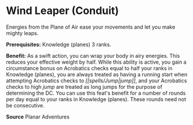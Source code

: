 ﻿---
cssclass: [feats]

---
# Wind Leaper (Conduit)

Energies from the Plane of Air ease your movements and let you make mighty leaps.

**Prerequisites:** Knowledge (planes) 3 ranks.

**Benefit:** As a swift action, you can wrap your body in airy energies. This reduces your effective weight by half. While this ability is active, you gain a circumstance bonus on Acrobatics checks equal to half your ranks in Knowledge (planes), you are always treated as having a running start when attempting Acrobatics checks to _[[spells/Jump|jump]]_, and your Acrobatics checks to high _jump_ are treated as long jumps for the purpose of determining the DC. You can use this feat's benefit for a number of rounds per day equal to your ranks in Knowledge (planes). These rounds need not be consecutive.

**Source** Planar Adventures